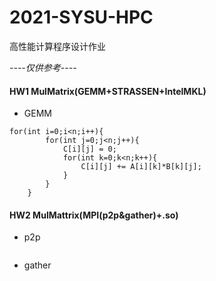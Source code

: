 # 2021-SYSU-HPC
高性能计算程序设计作业

*----仅供参考----*

#### HW1 MulMatrix(GEMM+STRASSEN+IntelMKL)
+ GEMM
```
for(int i=0;i<n;i++){
        for(int j=0;j<n;j++){
            C[i][j] = 0;
            for(int k=0;k<n;k++){
                C[i][j] += A[i][k]*B[k][j];
            }
        }
    }
```


#### HW2 MulMattrix(MPI(p2p&gather)+.so)
+ p2p
```
```
+ gather
```
```
